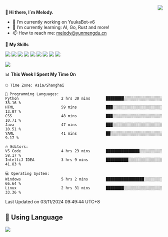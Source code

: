 <a href="#">
  <img align="right" src="https://github-readme-stats.vercel.app/api?username=melodyyuuka&count_private=true&show_icons=true" />
</a>

**👋 Hi there, I`m Melody.**

- 🔭 I’m currently working on YuukaBot-v6
- 🌱 I’m currently learning: AI, Go, Rust and more!
- 📫 How to reach me: melody@yunmengdu.cn

🌟 **My Skills** 

![](https://img.shields.io/badge/-Python-3e74a2?style=flat-square&logo=Python&logoColor=fff)
![](https://img.shields.io/badge/-Java-007396?style=flat-square&logo=OpenJDK&logoColor=fff)
![](https://img.shields.io/badge/-Node.js-339933?style=flat-square&logo=Node.js&logoColor=fff)
![](https://img.shields.io/badge/-Git-f05032?style=flat-square&logo=git&logoColor=fff)
![](https://img.shields.io/badge/-PostgreSQL-4169e1?style=flat-square&logo=PostgreSQL&logoColor=fff)
![](https://img.shields.io/badge/-Rust-000000?style=flat-square&logo=rust&logoColor=fff)
![](https://img.shields.io/badge/-VSCode-007acc?style=flat-square&logo=Visual-Studio-Code&logoColor=fff)
![](https://img.shields.io/badge/-FastAPI-009688?style=flat-square&logo=FastAPI&logoColor=fff)
![](https://img.shields.io/badge/-Linux-000000?style=flat-square&logo=Linux&logoColor=fff)


![](https://wakatime.com/badge/user/fa6dc0e2-47c5-4d2d-ae45-69fec6f2122c.svg)

<!--START_SECTION:waka-->
📊 **This Week I Spent My Time On** 

```text
🕑︎ Time Zone: Asia/Shanghai

💬 Programming Languages: 
Python                   2 hrs 30 mins       ████████░░░░░░░░░░░░░░░░░   33.16 % 
HTML                     59 mins             ███░░░░░░░░░░░░░░░░░░░░░░   13.07 % 
CSS                      48 mins             ███░░░░░░░░░░░░░░░░░░░░░░   10.71 % 
Java                     47 mins             ███░░░░░░░░░░░░░░░░░░░░░░   10.51 % 
YAML                     41 mins             ██░░░░░░░░░░░░░░░░░░░░░░░    9.17 % 

🔥 Editors: 
VS Code                  4 hrs 23 mins       ███████████████░░░░░░░░░░   58.17 % 
IntelliJ IDEA            3 hrs 9 mins        ██████████░░░░░░░░░░░░░░░   41.83 % 

💻 Operating System: 
Windows                  5 hrs 2 mins        █████████████████░░░░░░░░   66.64 % 
Linux                    2 hrs 31 mins       ████████░░░░░░░░░░░░░░░░░   33.36 % 
```


 Last Updated on 03/11/2024 09:49:44 UTC+8
<!--END_SECTION:waka-->

## 🥰 **Using Language**

![](https://github-readme-stats.vercel.app/api/wakatime?username=MelodyYuyuko&layout=compact&hide_border=true)
